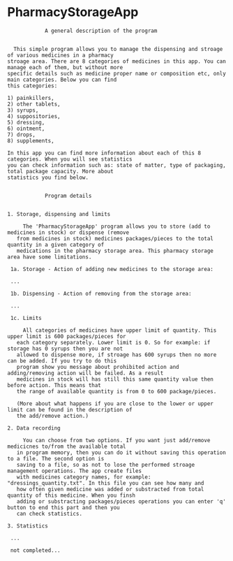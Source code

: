 # PharmacyStorageApp


				A general description of the program


      This simple program allows you to manage the dispensing and stroage of various medicines in a pharmacy
    stroage area. There are 8 categories of medicines in this app. You can manage each of them, but without more 
    specific details such as medicine proper name or composition etc, only main categories. Below you can find
    this categories:

    1) painkillers,
    2) other tablets,
    3) syrups,
    4) suppositories,
    5) dressing,
    6) ointment,
    7) drops,
    8) supplements,

    In this app you can find more information about each of this 8 categories. When you will see statistics
    you can check information such as: state of matter, type of packaging, total package capacity. More about
    statistics you find below.


				Program details


    1. Storage, dispensing and limits

         The 'PharmacyStorageApp' program allows you to store (add to medicines in stock) or dispense (remove
       from medicines in stock) medicines packages/pieces to the total quantity in a given category of
       medications in the pharmacy storage area. This pharmacy storage area have some limitations.
     
     1a. Storage - Action of adding new medicines to the storage area:
     
     ...
     
     1b. Dispensing - Action of removing from the storage area:

     ...
     
     1c. Limits

         All categories of medicines have upper limit of quantity. This upper limit is 600 packages/pieces for
       each category separately. Lower limit is 0. So for example: if storage has 0 syrups then you are not
       allowed to dispense more, if stroage has 600 syrups then no more can be added. If you try to do this
       program show you message about prohibited action and adding/removing action will be failed. As a result
       medicines in stock will has still this same quantity value then before action. This means that
       the range of available quantity is from 0 to 600 package/pieces. 
       
       (More about what happens if you are close to the lower or upper limit can be found in the description of
       the add/remove action.)

    2. Data recording

         You can choose from two options. If you want just add/remove medicicnes to/from the available total
       in program memory, then you can do it without saving this operation to a file. The second option is 
       saving to a file, so as not to lose the performed stroage management operations. The app create files
       with medicines category names, for example: "dressings_quantity.txt". In this file you can see how many and
       how often given medicine was added or substracted from total quantity of this medicine. When you finsh
       adding or substracting packages/pieces operations you can enter 'q' button to end this part and then you
       can check statistics. 

    3. Statistics 

     ...
     
     not completed... 
